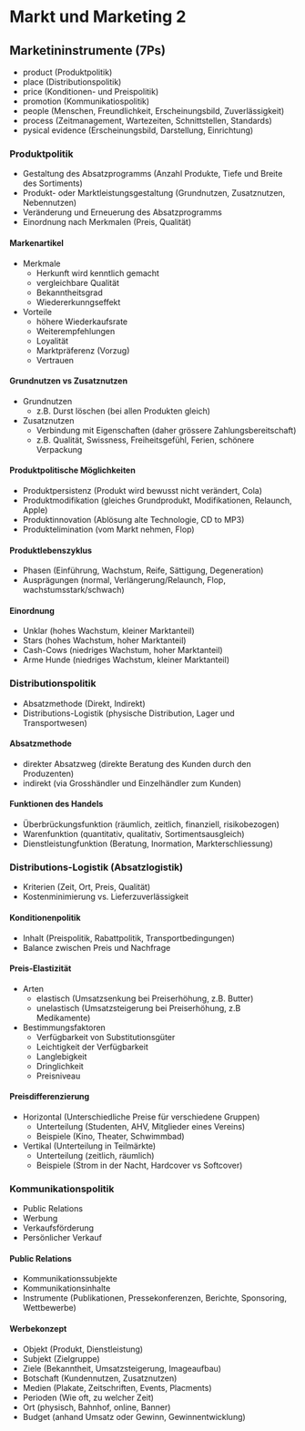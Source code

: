 # Markt und Marketing 2

## Marketininstrumente (7Ps)
* product (Produktpolitik)
* place (Distributionspolitik)
* price (Konditionen- und Preispolitik)
* promotion (Kommunikatiospolitik)
* people (Menschen, Freundlichkeit, Erscheinungsbild, Zuverlässigkeit)
* process (Zeitmanagement, Wartezeiten, Schnittstellen, Standards)
* pysical evidence (Erscheinungsbild, Darstellung, Einrichtung)

### Produktpolitik
* Gestaltung des Absatzprogramms (Anzahl Produkte, Tiefe und Breite des Sortiments)
* Produkt- oder Marktleistungsgestaltung (Grundnutzen, Zusatznutzen, Nebennutzen)
* Veränderung und Erneuerung des Absatzprogramms
* Einordnung nach Merkmalen (Preis, Qualität)

#### Markenartikel
* Merkmale
    * Herkunft wird kenntlich gemacht
    * vergleichbare Qualität
    * Bekanntheitsgrad
    * Wiedererkunngseffekt
* Vorteile
    * höhere Wiederkaufsrate
    * Weiterempfehlungen
    * Loyalität
    * Marktpräferenz (Vorzug)
    * Vertrauen

#### Grundnutzen vs Zusatznutzen
* Grundnutzen
    * z.B. Durst löschen (bei allen Produkten gleich)
* Zusatznutzen
    * Verbindung mit Eigenschaften (daher grössere Zahlungsbereitschaft)
    * z.B. Qualität, Swissness, Freiheitsgefühl, Ferien, schönere Verpackung

#### Produktpolitische Möglichkeiten
* Produktpersistenz (Produkt wird bewusst nicht verändert, Cola)
* Produktmodifikation (gleiches Grundprodukt, Modifikationen, Relaunch, Apple)
* Produktinnovation (Ablösung alte Technologie, CD to MP3)
* Produktelimination (vom Markt nehmen, Flop)

#### Produktlebenszyklus
* Phasen (Einführung, Wachstum, Reife, Sättigung, Degeneration)
* Ausprägungen (normal, Verlängerung/Relaunch, Flop, wachstumsstark/schwach)

#### Einordnung
* Unklar (hohes Wachstum, kleiner Marktanteil)
* Stars (hohes Wachstum, hoher Marktanteil)
* Cash-Cows (niedriges Wachstum, hoher Marktanteil)
* Arme Hunde (niedriges Wachstum, kleiner Marktanteil)

### Distributionspolitik
* Absatzmethode (Direkt,  Indirekt)
* Distributions-Logistik (physische Distribution, Lager und Transportwesen)

#### Absatzmethode
* direkter Absatzweg (direkte Beratung des Kunden durch den Produzenten)
* indirekt (via Grosshändler und Einzelhändler zum Kunden)

#### Funktionen des Handels
* Überbrückungsfunktion (räumlich, zeitlich, finanziell, risikobezogen)
* Warenfunktion (quantitativ, qualitativ, Sortimentsausgleich)
* Dienstleistungfunktion (Beratung, Inormation, Markterschliessung)

### Distributions-Logistik (Absatzlogistik)
* Kriterien (Zeit, Ort, Preis, Qualität)
* Kostenminimierung vs. Lieferzuverlässigkeit

#### Konditionenpolitik
* Inhalt (Preispolitik, Rabattpolitik, Transportbedingungen)
* Balance zwischen Preis und Nachfrage

#### Preis-Elastizität
* Arten
    * elastisch (Umsatzsenkung bei Preiserhöhung, z.B. Butter)
    * unelastisch (Umsatzsteigerung bei Preiserhöhung, z.B Medikamente)
* Bestimmungsfaktoren
    * Verfügbarkeit von Substitutionsgüter
    * Leichtigkeit der Verfügbarkeit
    * Langlebigkeit
    * Dringlichkeit
    * Preisniveau

#### Preisdifferenzierung
* Horizontal (Unterschiedliche Preise für verschiedene Gruppen)
    * Unterteilung (Studenten, AHV, Mitglieder eines Vereins)
    * Beispiele (Kino, Theater, Schwimmbad)
* Vertikal (Unterteilung in Teilmärkte)
    * Unterteilung (zeitlich, räumlich)
    * Beispiele (Strom in der Nacht, Hardcover vs Softcover)

### Kommunikationspolitik
* Public Relations
* Werbung
* Verkaufsförderung
* Persönlicher Verkauf

#### Public Relations
* Kommunikationssubjekte
* Kommunikationsinhalte
* Instrumente (Publikationen, Pressekonferenzen, Berichte, Sponsoring, Wettbewerbe)

#### Werbekonzept
* Objekt (Produkt, Dienstleistung)
* Subjekt (Zielgruppe)
* Ziele (Bekanntheit, Umsatzsteigerung, Imageaufbau)
* Botschaft (Kundennutzen, Zusatznutzen)
* Medien (Plakate, Zeitschriften, Events, Placments)
* Perioden (Wie oft, zu welcher Zeit)
* Ort (physisch, Bahnhof, online, Banner)
* Budget (anhand Umsatz oder Gewinn, Gewinnentwicklung)

